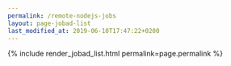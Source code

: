 ```yaml
---
permalink: /remote-nodejs-jobs
layout: page-jobad-list
last_modified_at: 2019-06-10T17:47:22+0200
---
```

{% include render_jobad_list.html permalink=page.permalink %}
